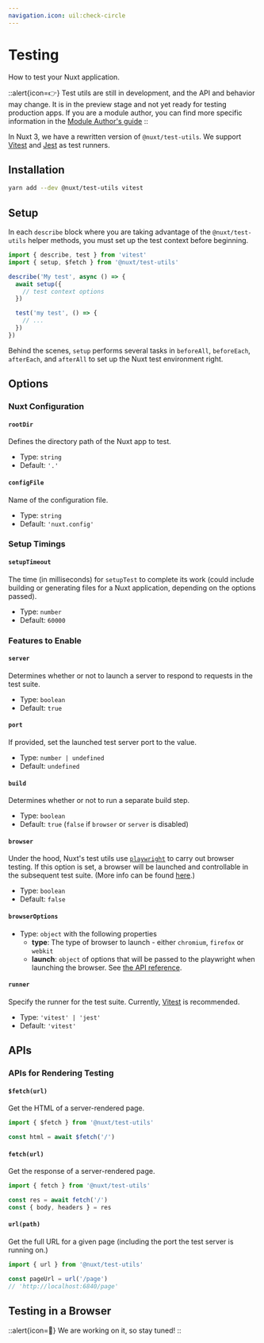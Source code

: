 ```yaml
---
navigation.icon: uil:check-circle
---
```


# Testing

How to test your Nuxt application.

::alert{icon=👉}
Test utils are still in development, and the API and behavior may change. It is in the preview stage and not yet ready for testing production apps.
If you are a module author, you can find more specific information in the [Module Author's guide](/docs/guide/going-further/modules#testing)
::

In Nuxt 3, we have a rewritten version of `@nuxt/test-utils`. We support [Vitest](https://github.com/vitest-dev/vitest) and [Jest](https://jestjs.io/) as test runners.

## Installation

```bash
yarn add --dev @nuxt/test-utils vitest
```

## Setup

In each `describe` block where you are taking advantage of the `@nuxt/test-utils` helper methods, you must set up the test context before beginning.

```ts
import { describe, test } from 'vitest'
import { setup, $fetch } from '@nuxt/test-utils'

describe('My test', async () => {
  await setup({
    // test context options
  })

  test('my test', () => {
    // ...
  })
})
```

Behind the scenes, `setup` performs several tasks in `beforeAll`, `beforeEach`, `afterEach`, and `afterAll` to set up the Nuxt test environment right.

## Options

### Nuxt Configuration

#### `rootDir`

Defines the directory path of the Nuxt app to test.

* Type: `string`
* Default: `'.'`

#### `configFile`

Name of the configuration file.

* Type: `string`
* Default: `'nuxt.config'`

<!--
#### config

Object with configuration overrides.

* Type: `NuxtConfig`
* Default: `{}` -->

### Setup Timings

#### `setupTimeout`

The time (in milliseconds) for `setupTest` to complete its work (could include building or generating files for a Nuxt application, depending on the options passed).

* Type: `number`
* Default: `60000`

### Features to Enable

#### `server`

Determines whether or not to launch a server to respond to requests in the test suite.

* Type: `boolean`
* Default: `true`

#### `port`

If provided, set the launched test server port to the value.

* Type: `number | undefined`
* Default: `undefined`

#### `build`

Determines whether or not to run a separate build step.

* Type: `boolean`
* Default: `true` (`false` if `browser` or `server` is disabled)

#### `browser`

Under the hood, Nuxt's test utils use [`playwright`](https://playwright.dev/) to carry out browser testing. If this option is set, a browser will be launched and controllable in the subsequent test suite. (More info can be found [here](/docs/getting-started/testing).)

* Type: `boolean`
* Default: `false`

#### `browserOptions`

* Type: `object` with the following properties
  * **type**: The type of browser to launch - either `chromium`, `firefox` or `webkit`
  * **launch**: `object` of options that will be passed to the playwright when launching the browser. See [the API reference](https://playwright.dev/docs/api/class-browsertype#browser-type-launch).

#### `runner`

Specify the runner for the test suite. Currently, [Vitest](https://vitest.dev/) is recommended.

* Type: `'vitest' | 'jest'`
* Default: `'vitest'`

## APIs

### APIs for Rendering Testing

#### `$fetch(url)`

Get the HTML of a server-rendered page.

```ts
import { $fetch } from '@nuxt/test-utils'

const html = await $fetch('/')
```

#### `fetch(url)`

Get the response of a server-rendered page.

```ts
import { fetch } from '@nuxt/test-utils'

const res = await fetch('/')
const { body, headers } = res
```

#### `url(path)`

Get the full URL for a given page (including the port the test server is running on.)

```ts
import { url } from '@nuxt/test-utils'

const pageUrl = url('/page')
// 'http://localhost:6840/page'
```

## Testing in a Browser

::alert{icon=🚧}
We are working on it, so stay tuned!
::
